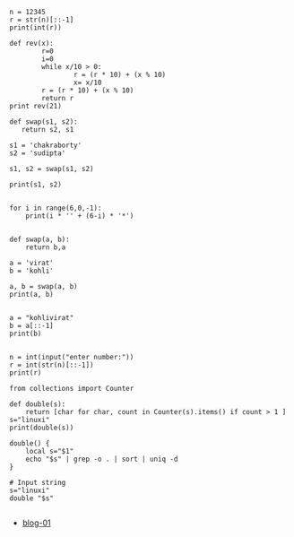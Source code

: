 
```
n = 12345
r = str(n)[::-1]
print(int(r))

```


```
def rev(x):
        r=0
        i=0
        while x/10 > 0:
                r = (r * 10) + (x % 10)
                x= x/10
        r = (r * 10) + (x % 10)
        return r
print rev(21)

```













```
def swap(s1, s2):
   return s2, s1

s1 = 'chakraborty'
s2 = 'sudipta'

s1, s2 = swap(s1, s2)

print(s1, s2)

```








```

for i in range(6,0,-1):
    print(i * '' + (6-i) * '*')

```







```

def swap(a, b):
    return b,a

a = 'virat'
b = 'kohli'

a, b = swap(a, b)
print(a, b)

```


```

a = "kohlivirat"
b = a[::-1]
print(b)

```


```

n = int(input("enter number:"))
r = int(str(n)[::-1])
print(r)

```


```
from collections import Counter

def double(s):
    return [char for char, count in Counter(s).items() if count > 1 ]
s="linuxi"
print(double(s))

```

```
double() {
    local s="$1"
    echo "$s" | grep -o . | sort | uniq -d
}

# Input string
s="linuxi"
double "$s"


```


- [blog-01](https://codescracker.com/python/program/python-program-swap-two-numbers.htm)
  

